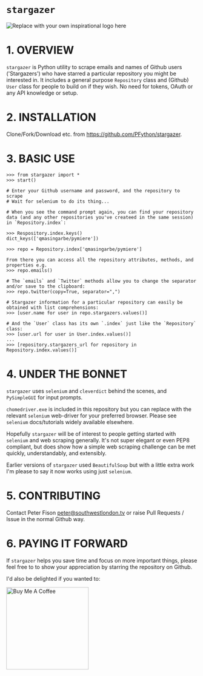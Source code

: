 # `stargazer`
![Replace with your own inspirational logo here](https://media.giphy.com/media/W22c9OqIB2DsWFBCTr/giphy.gif)
# 1. OVERVIEW
`stargazer` is Python utility to scrape emails and names of Github users ('Stargazers') who have starred a particular repository you might be interested in.  It includes a general purpose `Repository` class and (Github) `User` class for people to build on if they wish.  No need for tokens, OAuth or any API knowledge or setup.

# 2. INSTALLATION

Clone/Fork/Download etc. from https://github.com/PFython/stargazer.

# 3. BASIC USE

```
>>> from stargazer import *
>>> start()

# Enter your Github username and password, and the repository to scrape
# Wait for selenium to do its thing...

# When you see the command prompt again, you can find your repository data (and any other repositories you've createed in the same session) in `Repository.index`:

>>> Respository.index.keys()
dict_keys(['qmasingarbe/pymiere'])

>>> repo = Repository.index['qmasingarbe/pymiere']

From there you can access all the repository attributes, methods, and properties e.g.
>>> repo.emails()

# The `emails` and `Twitter` methods allow you to change the separator and/or save to the clipboard:
>>> repo.twitter(copy=True, separator=",")

# Stargazer information for a particular repository can easily be obtained with list comprehensions:
>>> [user.name for user in repo.stargazers.values()]

# And the `User` class has its own `.index` just like the `Repository` class:
>>> [user.url for user in User.index.values()]
...
>>> [repository.stargazers_url for repository in Repository.index.values()]

```

# 4. UNDER THE BONNET
`stargazer` uses `selenium` and `cleverdict` behind the scenes, and `PySimpleGUI` for input prompts.

`chomedriver.exe` is included in this repository but you can replace with the relevant `selenium` web-driver for your preferred browser.  Please see `selenium` docs/tutorials widely available elsewhere.

Hopefully `stargazer` will be of interest to people getting started with `selenium` and web scraping generally.  It's not super elegant or even PEP8 compliant, but does show how a simple web scraping challenge can be met quickly, understandably, and extensibly.

Earlier versions of `stargazer` used `BeautifulSoup` but with a little extra work I'm please to say it now works using just `selenium`.

# 5. CONTRIBUTING

Contact Peter Fison peter@southwestlondon.tv or raise Pull Requests / Issue in the normal Github way.

# 6. PAYING IT FORWARD


If `stargazer` helps you save time and focus on more important things, please feel free to to show your appreciation by starring the repository on Github.

I'd also be delighted if you wanted to:

<a href="https://www.buymeacoffee.com/pfython" target="_blank"><img src="https://cdn.buymeacoffee.com/buttons/v2/arial-yellow.png" alt="Buy Me A Coffee" width="217px" ></a>
